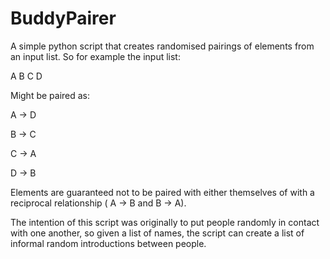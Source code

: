 # BuddyPairer
A simple python script that creates randomised pairings of elements from an input list. So for example the input 
list:

A
B
C
D

Might be paired as:

A -> D

B -> C

C -> A

D -> B

Elements are guaranteed not to be paired with either themselves of with a reciprocal relationship ( A -> B and B -> A).

The intention of this script was originally to put people randomly in contact with one another, so given a list of names,
the script can create a list of informal random introductions between people.

